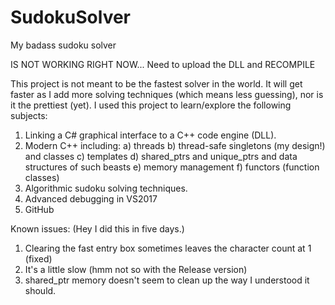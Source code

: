 
# SudokuSolver
My badass sudoku solver

IS NOT WORKING RIGHT NOW... Need to upload the DLL and RECOMPILE

This project is not meant to be the fastest solver in the world. It will get faster as I 
add more solving techniques (which means less guessing), nor is it the prettiest (yet). 
I used this project to learn/explore the following subjects:

1) Linking a C# graphical interface to a C++ code engine (DLL).
2) Modern C++ including:
   a) threads
   b) thread-safe singletons (my design!) and classes
   c) templates
   d) shared_ptrs and unique_ptrs and data structures of such beasts
   e) memory management
   f) functors (function classes)
3) Algorithmic sudoku solving techniques.
4) Advanced debugging in VS2017
5) GitHub

Known issues:
(Hey I did this in five days.)
1) Clearing the fast entry box sometimes leaves the character count at 1 (fixed)
2) It's a little slow (hmm not so with the Release version)
3) shared_ptr memory doesn't seem to clean up the way I understood it should. 
